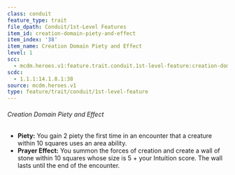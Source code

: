 ```yaml
---
class: conduit
feature_type: trait
file_dpath: Conduit/1st-Level Features
item_id: creation-domain-piety-and-effect
item_index: '38'
item_name: Creation Domain Piety and Effect
level: 1
scc:
  - mcdm.heroes.v1:feature.trait.conduit.1st-level-feature:creation-domain-piety-and-effect
scdc:
  - 1.1.1:14.1.8.1:38
source: mcdm.heroes.v1
type: feature/trait/conduit/1st-level-feature
---
```


###### Creation Domain Piety and Effect

- **Piety:** You gain 2 piety the first time in an encounter that a creature within 10 squares uses an area ability.
- **Prayer Effect:** You summon the forces of creation and create a wall of stone within 10 squares whose size is 5 + your Intuition score. The wall lasts until the end of the encounter.
